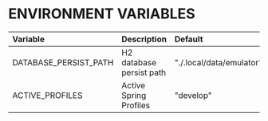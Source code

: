 # ENVIRONMENT VARIABLES

| Variable              | Description              | Default                   |
|:----------------------|:-------------------------|:--------------------------|
| DATABASE_PERSIST_PATH | H2 database persist path | "./.local/data/emulator"  |
| ACTIVE_PROFILES       | Active Spring Profiles   | "develop"                 |